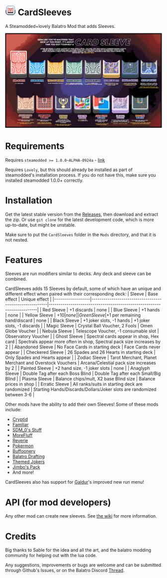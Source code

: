 # ![icon](assets/1x/icon.png) CardSleeves
A Steamodded+lovely Balatro Mod that adds Sleeves.

![Balatro_Card_Sleeves](Balatro_Card_Sleeves.png)

# Requirements
Requires `steamodded >= 1.0.0~ALPHA-0924a` - [link](https://github.com/Steamopollys/Steamodded/wiki/01.-Getting-started)

Requires `Lovely`, but this should already be installed as part of steamodded's installation process. If you do not have this, make sure you installed steamodded 1.0.0+ correctly.

# Installation
Get the latest stable version from the [Releases](https://github.com/larswijn/CardSleeves/releases/latest), then download and extract the zip.
Or use `git clone` for the latest development code, which is more up-to-date, but might be unstable.

Make sure to put the `CardSleeves` folder in the `Mods` directory, and that it is not nested.

# Features
Sleeves are run modifiers similar to decks. Any deck and sleeve can be combined.

CardSleeves adds 15 Sleeves by default, some of which have an unique and different effect when paired with their corresponding deck:
| Sleeve           | Base effect                                            | Unique effect                                                          |
|------------------|--------------------------------------------------------|------------------------------------------------------------------------|
| Red Sleeve       | +1 discards                                            | none                                                                   |
| Blue Sleeve      | +1 hands                                               | none                                                                   |
| Yellow Sleeve    | +$10                                                   | none                                                                   |
| Green Sleeve     | +$1 per remaining hand/discard                         | none                                                                   |
| Black Sleeve     | +1 joker slots, -1 hands                               | +1 joker slots, -1 discards                                            |
| Magic Sleeve     | Crystal Ball Voucher, 2 Fools                          | Omen Globe Voucher                                                     |
| Nebula Sleeve    | Telescope Voucher, -1 consumable slot                  | Observatory Voucher                                                    |
| Ghost Sleeve     | Spectral cards appear in shop, Hex card                | Spectrals appear more often in shop, Spectral pack size increases by 2 |
| Abandoned Sleeve | No Face Cards in starting deck                         | Face Cards never appear                                                |
| Checkered Sleeve | 26 Spades and 26 Hearts in starting deck               | Only Spades and Hearts appear                                          |
| Zodiac Sleeve    | Tarot Merchant, Planet Merchant and Overstock Vouchers | Arcana/Celestial pack size increases by 2                              |
| Painted Sleeve   | +2 hand size, -1 joker slots                           | none                                                                   |
| Anaglyph Sleeve  | Double Tag after each Boss Blind                       | Double Tag after each Small/Big Blind                                  |
| Plasma Sleeve    | Balance chips/mult, X2 base Blind size                 | Balance prices in shop                                                 |
| Erratic Sleeve   | All ranks/suits in starting deck are randomized        | Starting Hands/Discards/Dollars/Joker slots are randomized between 3-6 |

Other mods have the ability to add their own Sleeves! Some of these mods include:
+ [Cryptid](https://github.com/MathIsFun0/Cryptid)
+ [Familiar](https://github.com/RattlingSnow353/Familiar)
+ [SDM_0's Stuff](https://github.com/SDM0/SDM_0-s-Stuff)
+ [MoreFluff](https://github.com/notmario/MoreFluff)
+ [Reverie](https://github.com/dvrp0/reverie)
+ [Pokermon](https://github.com/InertSteak/Pokermon)
+ [Buffoonery](https://github.com/pinkmaggit-hub/Buffoonery)
+ [Balatro Drafting](https://github.com/spire-winder/Balatro-Draft)
+ [Themed Jokers](https://github.com/cerloCasa/Themed-Jokers)
+ [Jimbo's Pack](https://github.com/art-muncher/Jimbo-s-Pack)
+ And more!

CardSleeves also has support for [Galdur](https://github.com/Eremel/Galdur)'s improved new run menu!

# API (for mod developers)
Any other mod can create new sleeves. See [the wiki](https://github.com/larswijn/CardSleeves/wiki) for more information.

# Credits
Big thanks to Sable for the idea and all the art, and the balatro modding community for helping out with the lua code.

Any suggestions, improvements or bugs are welcome and can be submitted through Github's Issues, or on the Balatro Discord [Thread](https://discord.com/channels/1116389027176787968/1279246553931976714).
